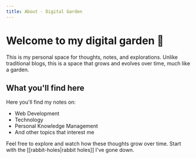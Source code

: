 ```yaml
---
title: About - Digital Garden
---
```


# Welcome to my digital garden 🌱

This is my personal space for thoughts, notes, and explorations. Unlike traditional blogs, this is a space that grows and evolves over time, much like a garden.

## What you'll find here

Here you'll find my notes on:

- Web Development
- Technology
- Personal Knowledge Management
- And other topics that interest me

Feel free to explore and watch how these thoughts grow over time. Start with the [[rabbit-holes|rabbit holes]] I've gone down. 